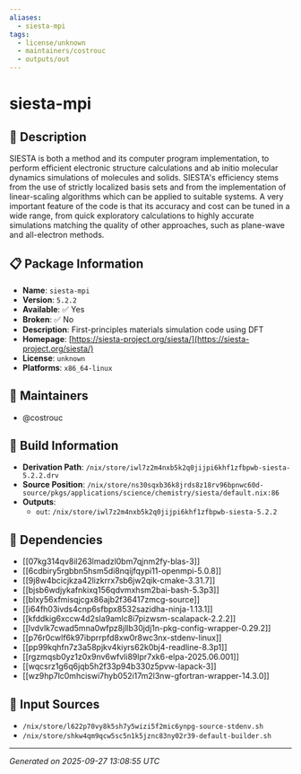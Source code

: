 ```yaml
---
aliases:
  - siesta-mpi
tags:
  - license/unknown
  - maintainers/costrouc
  - outputs/out
---
```


# siesta-mpi

## 📝 Description

SIESTA is both a method and its computer program
implementation, to perform efficient electronic structure
calculations and ab initio molecular dynamics simulations of
molecules and solids. SIESTA's efficiency stems from the use
of strictly localized basis sets and from the implementation
of linear-scaling algorithms which can be applied to suitable
systems. A very important feature of the code is that its
accuracy and cost can be tuned in a wide range, from quick
exploratory calculations to highly accurate simulations
matching the quality of other approaches, such as plane-wave
and all-electron methods.


## 📋 Package Information

- **Name**: `siesta-mpi`
- **Version**: `5.2.2`
- **Available**: ✅ Yes
- **Broken**: ✅ No
- **Description**: First-principles materials simulation code using DFT
- **Homepage**: [https://siesta-project.org/siesta/](https://siesta-project.org/siesta/)
- **License**: `unknown`
- **Platforms**: `x86_64-linux`
## 👥 Maintainers

- @costrouc


## 🔧 Build Information

- **Derivation Path**: `/nix/store/iwl7z2m4nxb5k2q0jijpi6khf1zfbpwb-siesta-5.2.2.drv`
- **Source Position**: `/nix/store/ns30sqxb36k8jrds8z18rv96bpnwc60d-source/pkgs/applications/science/chemistry/siesta/default.nix:86`
- **Outputs**:
  - `out`:  `/nix/store/iwl7z2m4nxb5k2q0jijpi6khf1zfbpwb-siesta-5.2.2`

## 🔗 Dependencies

- [[07kg314qv8il263lmadzl0bm7qjnm2fy-blas-3]]
- [[6cdbiry5rgbbn5hsm5di8nqijfqypi11-openmpi-5.0.8]]
- [[9j8w4bcicjkza42lizkrrx7sb6jw2qik-cmake-3.31.7]]
- [[bjsb6wdjykafnkixq156qdvmxhsm2bai-bash-5.3p3]]
- [[blxy56xfmisqjcgx86ajb2f36417zmcg-source]]
- [[i64fh03ivds4cnp6sfbpx8532sazidha-ninja-1.13.1]]
- [[kfddkig6xccw4d2sla9amlc8i7pizwsm-scalapack-2.2.2]]
- [[lvdvlk7cwad5mna0wfpz8jllb30jdj1n-pkg-config-wrapper-0.29.2]]
- [[p76r0cwlf6k97ibprrpfd8xw0r8wc3nx-stdenv-linux]]
- [[pp99kqhfn7z3a58pjkv4kiyrs62k0bj4-readline-8.3p1]]
- [[rgzmqsb0yz1z0x9nv6wfvli89lpr7xk6-elpa-2025.06.001]]
- [[wqcsrz1g6q6jqb5h2f33p94b330z5pvw-lapack-3]]
- [[wz9hp7lc0mhciswi7hyb052i17m2l3nw-gfortran-wrapper-14.3.0]]

## 📁 Input Sources

- `/nix/store/l622p70vy8k5sh7y5wizi5f2mic6ynpg-source-stdenv.sh`
- `/nix/store/shkw4qm9qcw5sc5n1k5jznc83ny02r39-default-builder.sh`

---
*Generated on 2025-09-27 13:08:55 UTC*
